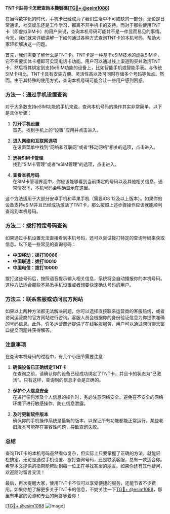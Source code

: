 **TNT卡註冊卡怎麽查詢本機號碼[[TG💪+ @esim1088](https://t.me/s/esim1088)]**

在当今数字化的时代，手机卡已经成为了我们生活中不可或缺的一部分。无论是日常通讯、社交娱乐还是工作学习，都离不开手机卡的支持。而对于那些使用TNT卡（即虚拟SIM卡）的用户来说，查询本机号码可能并不是一件显而易见的事情。今天，我们就来详细讲解一下如何通过各种方式查询TNT卡的本机号码，帮助大家轻松解决这一问题。

首先，我们需要了解什么是TNT卡。TNT卡是一种基于eSIM技术的虚拟SIM卡，它不需要实体卡槽即可实现电话卡功能。用户可以通过线上渠道购买并激活TNT卡，然后将其绑定到支持eSIM功能的设备上，比如智能手机或智能手表。与传统SIM卡相比，TNT卡具有安装方便、灵活性高以及可同时存储多个号码等优点。然而，由于其特殊的使用方式，查询本机号码可能会让一些用户感到困惑。

### 方法一：通过手机设置查询

对于大多数支持eSIM功能的手机来说，查询本机号码的操作其实非常简单。以下是具体步骤：

1. **打开手机设置**  
   首先，找到手机上的“设置”应用并点击进入。

2. **进入网络和互联网选项**  
   在设置菜单中找到“网络和互联网”或者“移动网络”相关的选项，点击进入。

3. **选择SIM卡管理**  
   找到“SIM卡管理”或者“eSIM管理”的选项，点击进入。

4. **查看本机号码**  
   在SIM卡管理界面中，你应该能够看到当前绑定的号码以及其他相关信息。通常情况下，本机号码会明确显示在这里。

这个方法适用于大部分安卓手机和苹果手机（需要iOS 12及以上版本）。如果你的设备支持eSIM并且已经成功激活了TNT卡，那么按照上述步骤操作应该就能顺利查询到本机号码。

### 方法二：拨打特定号码查询

如果通过手机设置无法直接看到本机号码，还可以尝试拨打特定的查询号码来获取信息。以下是一些常见的查询号码：

- **中国移动：拨打10086**
- **中国联通：拨打10010**
- **中国电信：拨打10000**

拨打这些号码后，按照语音提示输入相关信息，系统将会自动播报你的本机号码。这种方法适合那些不熟悉手机设置或者想要快速确认号码的用户。

### 方法三：联系客服或访问官方网站

如果以上两种方法都无法解决问题，你可以选择直接联系运营商的客服热线，或者访问运营商的官方网站进行咨询。客服人员会根据你的身份验证信息为你提供准确的号码信息。此外，许多运营商还提供了在线客服服务，用户可以通过网页聊天窗口提交问题并获得解答。

### 注意事项

在查询本机号码的过程中，有几个小细节需要注意：

1. **确保设备已正确绑定TNT卡**  
   在查询之前，请确认你的设备已经成功绑定了TNT卡，并且卡的状态为“已激活”。只有这样，查询到的信息才会是正确的。

2. **保护个人信息安全**  
   在进行任何涉及个人信息的操作时，务必注意网络安全。避免在不安全的网络环境下进行敏感操作，防止信息泄露。

3. **及时更新软件版本**  
   确保你的手机操作系统是最新的版本，以保证所有功能都能正常运行。某些老旧版本可能存在兼容性问题，导致查询失败。

### 总结

查询TNT卡的本机号码虽然看似复杂，但实际上只要掌握了正确的方法，就能轻松搞定。无论是通过手机设置、拨打查询号码，还是联系客服，总有一款适合你。希望本文提供的指南能帮助到每一位正在寻找答案的朋友。如果你还有其他疑问，欢迎随时留言交流！

最后，再次提醒大家，使用TNT卡不仅可以享受便捷的服务，还能节省不少费用。如果你想了解更多关于TNT卡的信息，不妨关注一下[TG💪+ @esim1088](https://t.me/s/esim1088)，那里有丰富的资源和专业的解答等着你！

[[TG💪+ @esim1088](https://t.me/s/esim1088) ![Image](https://i.postimg.cc/4NQfJmqS/Snipaste-2025-05-13-00-14-12.png)]